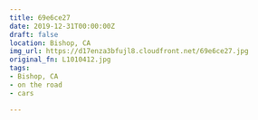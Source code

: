 ```yaml
---
title: 69e6ce27
date: 2019-12-31T00:00:00Z
draft: false
location: Bishop, CA
img_url: https://d17enza3bfujl8.cloudfront.net/69e6ce27.jpg
original_fn: L1010412.jpg
tags:
- Bishop, CA
- on the road
- cars

---
```



